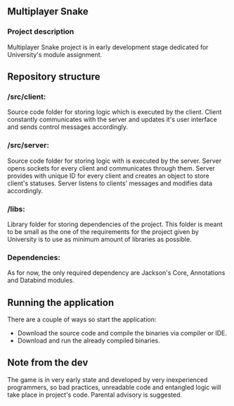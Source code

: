 ## Multiplayer Snake

### Project description
Multiplayer Snake project is in early development stage dedicated for University's module assignment.

## Repository structure
### /src/client:
Source code folder for storing logic which is executed by the client. Client constantly communicates with the server and updates it's user interface and sends control messages accordingly.

### /src/server:
Source code folder for storing logic with is executed by the server. Server opens sockets for every client and communicates through them. Server provides with unique ID for every client and creates an object to store client's statuses. Server listens to clients' messages and modifies data accordingly.

### /libs:
Library folder for storing dependencies of the project. This folder is meant to be small as the one of the requirements for the project given by University is to use as minimum amount of libraries as possible.

### Dependencies:
As for now, the only required dependency are Jackson's Core, Annotations and Databind modules.

## Running the application
There are a couple of ways so start the application:
* Download the source code and compile the binaries via compiler or IDE.
* Download and run the already compiled binaries.

## Note from the dev
The game is in very early state and developed by very inexperienced programmers, so bad practices, unreadable code and entangled logic will take place in project's code. Parental advisory is suggested.